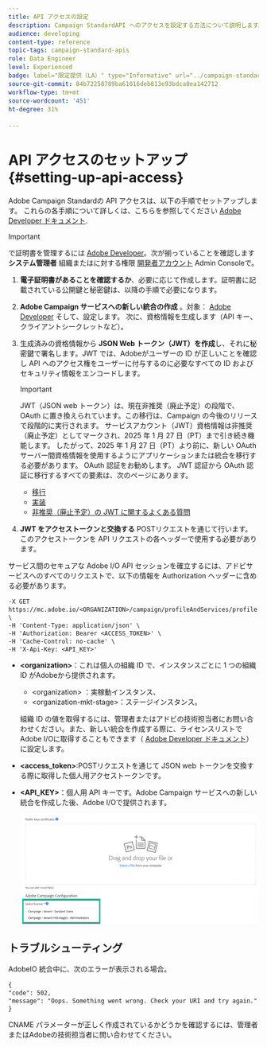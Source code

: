 ```yaml
---
title: API アクセスの設定
description: Campaign StandardAPI へのアクセスを設定する方法について説明します。
audience: developing
content-type: reference
topic-tags: campaign-standard-apis
role: Data Engineer
level: Experienced
badge: label="限定提供（LA）" type="Informative" url="../campaign-standard-migration-home.md" tooltip="Campaign Standard移行済みユーザーに制限"
source-git-commit: 84b72258789ba61016deb813e93bdca0ea142712
workflow-type: tm+mt
source-wordcount: '451'
ht-degree: 31%

---
```


# API アクセスのセットアップ {#setting-up-api-access}

Adobe Campaign Standardの API アクセスは、以下の手順でセットアップします。 これらの各手順について詳しくは、こちらを参照してください [Adobe Developer ドキュメント](https://developer.adobe.com/developer-console/docs/guides/#!AdobeDocs/adobeio-auth/master/AuthenticationOverview/ServiceAccountIntegration.md).

>[!IMPORTANT]
>
>で証明書を管理するには [Adobe Developer](https://developer.adobe.com/)。次が揃っていることを確認します **システム管理者** 組織またはに対する権限 [開発者アカウント](https://helpx.adobe.com/jp/enterprise/using/manage-developers.html) Admin Consoleで。

1. **電子証明書があることを確認するか**、必要に応じて作成します。証明書に記載されている公開鍵と秘密鍵は、以降の手順で必要になります。
1. **Adobe Campaign サービスへの新しい統合の作成** 。対象： [Adobe Developer](https://developer.adobe.com/) そして、設定します。 次に、資格情報を生成します（API キー、クライアントシークレットなど）。
1. 生成済みの資格情報から **JSON Web トークン（JWT）を作成**&#x200B;し、それに秘密鍵で署名します。JWT では、Adobeがユーザーの ID が正しいことを確認し API へのアクセス権をユーザーに付与するのに必要なすべての ID およびセキュリティ情報をエンコードします。

   >[!IMPORTANT]
   >
   >JWT（JSON web トークン）は、現在非推奨（廃止予定）の段階で、OAuth に置き換えられています。この移行は、Campaign の今後のリリースで段階的に実行されます。 サービスアカウント（JWT）資格情報は非推奨（廃止予定）としてマークされ、2025 年 1 月 27 日（PT）まで引き続き機能します。 したがって、2025 年 1 月 27 日（PT）より前に、新しい OAuth サーバー間資格情報を使用するようにアプリケーションまたは統合を移行する必要があります。 OAuth 認証をお勧めします。 JWT 認証から OAuth 認証に移行するすべての要素は、次のページにあります。
   >* [移行](https://developer.adobe.com/developer-console/docs/guides/authentication/ServerToServerAuthentication/migration/)
   >* [実装](https://developer.adobe.com/developer-console/docs/guides/authentication/ServerToServerAuthentication/implementation/)
   >* [非推奨（廃止予定）の JWT に関するよくある質問](https://developer.adobe.com/developer-console/docs/guides/authentication/ServerToServerAuthentication/faqs/)

1. **JWT をアクセストークンと交換する** POSTリクエストを通じて行います。 このアクセストークンを API リクエストの各ヘッダーで使用する必要があります。

サービス間のセキュアな Adobe I/O API セッションを確立するには、アドビサービスへのすべてのリクエストで、以下の情報を Authorization ヘッダーに含める必要があります。

```
-X GET https://mc.adobe.io/<ORGANIZATION>/campaign/profileAndServices/profile \
-H 'Content-Type: application/json' \
-H 'Authorization: Bearer <ACCESS_TOKEN>' \
-H 'Cache-Control: no-cache' \
-H 'X-Api-Key: <API_KEY>'
```

* **&lt;organization>**：これは個人の組織 ID で、インスタンスごとに 1 つの組織 ID がAdobeから提供されます。

   * &lt;organization> ：実稼動インスタンス、
   * &lt;organization-mkt-stage>：ステージインスタンス。

  組織 ID の値を取得するには、管理者またはアドビの技術担当者にお問い合わせください。また、新しい統合を作成する際に、ライセンスリストでAdobe I/Oに取得することもできます（ <a href="https://developer.adobe.com/developer-console/docs/guides/authentication/">Adobe Developer ドキュメント</a>）に設定します。

* **&lt;access_token>**:POSTリクエストを通じて JSON web トークンを交換する際に取得した個人用アクセストークンです。

* **&lt;API_KEY>**：個人用 API キーです。Adobe Campaign サービスへの新しい統合を作成した後、Adobe I/Oで提供されます。

  ![代替テキスト](assets/tenant.png)

## トラブルシューティング

AdobeIO 統合中に、次のエラーが表示される場合。

```
{ 
"code": 502, 
"message": "Oops. Something went wrong. Check your URI and try again." 
}
```


CNAME パラメーターが正しく作成されているかどうかを確認するには、管理者またはAdobeの技術担当者に問い合わせてください。
